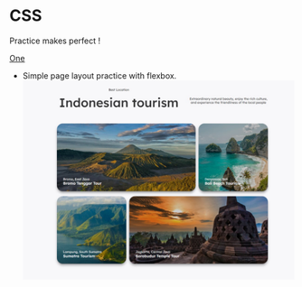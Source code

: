 # CSS

Practice makes perfect !

[One](one/index.html)

* Simple page layout practice with flexbox.
  ![Page Screenshot](one/assets/screenshot1.jpg)
  